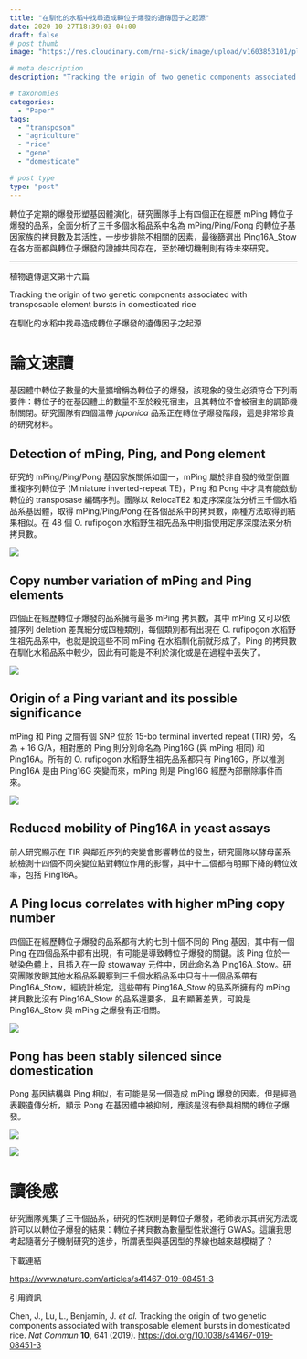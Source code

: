 ```yaml
---
title: "在馴化的水稻中找尋造成轉位子爆發的遺傳因子之起源"
date: 2020-10-27T18:39:03-04:00
draft: false
# post thumb
image: "https://res.cloudinary.com/rna-sick/image/upload/v1603853101/plantgenetics/16/1_aygdek.png"

# meta description
description: "Tracking the origin of two genetic components associated with transposable element bursts in domesticated rice"

# taxonomies
categories:
  - "Paper"
tags:
  - "transposon"
  - "agriculture"
  - "rice"
  - "gene"
  - "domesticate"

# post type
type: "post"
---
```

轉位子定期的爆發形塑基因體演化，研究團隊手上有四個正在經歷 mPing 轉位子爆發的品系，全面分析了三千多個水稻品系中名為 mPing/Ping/Pong 的轉位子基因家族的拷貝數及其活性，一步步排除不相關的因素，最後篩選出 Ping16A_Stow 在各方面都與轉位子爆發的證據共同存在，至於確切機制則有待未來研究。



---

植物遺傳選文第十六篇

Tracking the origin of two genetic components associated with transposable element bursts in domesticated rice

在馴化的水稻中找尋造成轉位子爆發的遺傳因子之起源

# 論文速讀

基因體中轉位子數量的大量擴增稱為轉位子的爆發，該現象的發生必須符合下列兩要件：轉位子的在基因體上的數量不至於殺死宿主，且其轉位不會被宿主的調節機制關閉。研究團隊有四個溫帶 *japonica* 品系正在轉位子爆發階段，這是非常珍貴的研究材料。

## Detection of mPing, Ping, and Pong element

研究的 mPing/Ping/Pong 基因家族關係如圖一，mPing 屬於非自發的微型倒置重複序列轉位子 (Miniature inverted-repeat TE)，Ping 和 Pong 中才具有能啟動轉位的 transposase 編碼序列。團隊以 RelocaTE2 和定序深度法分析三千個水稻品系基因體，取得 mPing/Ping/Pong 在各個品系中的拷貝數，兩種方法取得到結果相似。在 48 個 O. rufipogon 水稻野生祖先品系中則指使用定序深度法來分析拷貝數。

![](https://res.cloudinary.com/rna-sick/image/upload/v1603853102/plantgenetics/16/2_qjkqem.png)

## Copy number variation of mPing and Ping elements

四個正在經歷轉位子爆發的品系擁有最多 mPing 拷貝數，其中 mPing 又可以依據序列 deletion 差異細分成四種類別，每個類別都有出現在 O. rufipogon 水稻野生祖先品系中，也就是說這些不同 mPing 在水稻馴化前就形成了。Ping 的拷貝數在馴化水稻品系中較少，因此有可能是不利於演化或是在過程中丟失了。

![](https://res.cloudinary.com/rna-sick/image/upload/v1603853102/plantgenetics/16/3_kuvj5s.png)

## Origin of a Ping variant and its possible significance

mPing 和 Ping 之間有個 SNP 位於 15-bp terminal inverted repeat (TIR) 旁，名為 + 16 G/A，相對應的 Ping 則分別命名為 Ping16G (與 mPing 相同) 和 Ping16A。所有的 O. rufipogon 水稻野生祖先品系都只有 Ping16G，所以推測 Ping16A 是由 Ping16G 突變而來，mPing 則是 Ping16G 經歷內部刪除事件而來。

![](https://res.cloudinary.com/rna-sick/image/upload/v1603853102/plantgenetics/16/4_ltnltx.png)

## Reduced mobility of Ping16A in yeast assays

前人研究顯示在 TIR 與鄰近序列的突變會影響轉位的發生，研究團隊以酵母菌系統檢測十四個不同突變位點對轉位作用的影響，其中十二個都有明顯下降的轉位效率，包括 Ping16A。

## A Ping locus correlates with higher mPing copy number

四個正在經歷轉位子爆發的品系都有大約七到十個不同的 Ping 基因，其中有一個 Ping 在四個品系中都有出現，有可能是導致轉位子爆發的關鍵。該 Ping 位於一號染色體上，且插入在一段 stowaway 元件中，因此命名為 Ping16A_Stow。研究團隊放眼其他水稻品系觀察到三千個水稻品系中只有十一個品系帶有 Ping16A_Stow，經統計檢定，這些帶有 Ping16A_Stow 的品系所擁有的 mPing 拷貝數比沒有 Ping16A_Stow 的品系還要多，且有顯著差異，可說是 Ping16A_Stow 與 mPing 之爆發有正相關。

![](https://res.cloudinary.com/rna-sick/image/upload/v1603853102/plantgenetics/16/5_osm878.png)

## Pong has been stably silenced since domestication

Pong 基因結構與 Ping 相似，有可能是另一個造成 mPing 爆發的因素。但是經過表觀遺傳分析，顯示 Pong 在基因體中被抑制，應該是沒有參與相關的轉位子爆發。

![](https://res.cloudinary.com/rna-sick/image/upload/v1603853102/plantgenetics/16/6_bw9zyh.png)

![](https://res.cloudinary.com/rna-sick/image/upload/v1603853101/plantgenetics/16/7_arystj.png)

# 讀後感

研究團隊蒐集了三千個品系，研究的性狀則是轉位子爆發，老師表示其研究方法或許可以以轉位子爆發的結果：轉位子拷貝數為數量型性狀進行 GWAS。這讓我思考起隨著分子機制研究的進步，所謂表型與基因型的界線也越來越模糊了？



下載連結

https://www.nature.com/articles/s41467-019-08451-3

引用資訊

Chen, J., Lu, L., Benjamin, J. *et al.* Tracking the origin of two genetic components associated with transposable element bursts in domesticated rice. *Nat Commun* **10,** 641 (2019). https://doi.org/10.1038/s41467-019-08451-3
